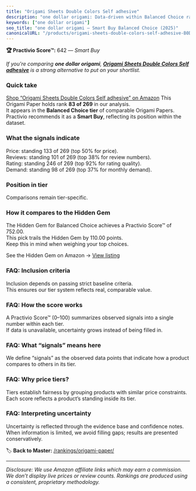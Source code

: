 ```yaml
---
title: "Origami Sheets Double Colors Self adhesive"
description: "one dollar origami: Data-driven within Balanced Choice ranking using the Practivio Score™. Positioned by quality, value, demand, findability, momentum."
keywords: ["one dollar origami"]
seo_title: "one dollar origami — Smart Buy Balanced Choice (2025)"
canonicalURL: "/products/origami-sheets-double-colors-self-adhesive-B0D1P69NGS/"
---
```


**🏆 Practivio Score™:** 642 — _Smart Buy_


*If you're comparing **one dollar origami**, **[Origami Sheets Double Colors Self adhesive](https://www.amazon.com/dp/B0D1P69NGS?tag=practivio-20)** is a strong alternative to put on your shortlist.*
### Quick take
[Shop “Origami Sheets Double Colors Self adhesive” on Amazon](https://www.amazon.com/dp/B0D1P69NGS?tag=practivio-20)
This Origami Paper holds rank **83 of 269** in our analysis.  
It appears in the **Balanced Choice tier** of comparable Origami Papers.  
Practivio recommends it as a **Smart Buy**, reflecting its position within the dataset.

### What the signals indicate
Price: standing 133 of 269 (top 50% for price).  
Reviews: standing 101 of 269 (top 38% for review numbers).  
Rating: standing 246 of 269 (top 92% for rating quality).  
Demand: standing 98 of 269 (top 37% for monthly demand).

### Position in tier
Comparisons remain tier-specific.

### How it compares to the Hidden Gem
The Hidden Gem for Balanced Choice achieves a Practivio Score™ of 752.00.  
This pick trails the Hidden Gem by 110.00 points.  
Keep this in mind when weighing your top choices.  

See the Hidden Gem on Amazon → [View listing](https://www.amazon.com/dp/B07VYVH18C?tag=practivio-20)

### FAQ: Inclusion criteria
Inclusion depends on passing strict baseline criteria.  
This ensures our tier system reflects real, comparable value.

### FAQ: How the score works
A Practivio Score™ (0–100) summarizes observed signals into a single number within each tier.  
If data is unavailable, uncertainty grows instead of being filled in.

### FAQ: What “signals” means here
We define “signals” as the observed data points that indicate how a product compares to others in its tier.

### FAQ: Why price tiers?
Tiers establish fairness by grouping products with similar price constraints.  
Each score reflects a product’s standing inside its tier.

### FAQ: Interpreting uncertainty
Uncertainty is reflected through the evidence base and confidence notes.  
When information is limited, we avoid filling gaps; results are presented conservatively.


🏷️ **Back to Master:** [/rankings/origami-paper/](/rankings/origami-paper/)

---
_Disclosure: We use Amazon affiliate links which may earn a commission. We don’t display live prices or review counts. Rankings are produced using a consistent, proprietary methodology._
